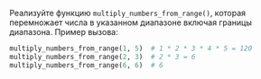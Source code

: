 
Реализуйте функцию `multiply_numbers_from_range()`, которая перемножает числа в указанном диапазоне включая границы диапазона. Пример вызова:

```python
multiply_numbers_from_range(1, 5)  # 1 * 2 * 3 * 4 * 5 = 120
multiply_numbers_from_range(2, 3)  # 2 * 3 = 6
multiply_numbers_from_range(6, 6)  # 6
```

